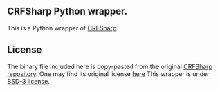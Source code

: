 
## CRFSharp Python wrapper.
This is a Python wrapper of [CRFSharp](https://github.com/zhongkaifu/CRFSharp). 


## License
The binary file included here is copy-pasted from the original [CRFSharp repository](https://github.com/zhongkaifu/CRFSharp). One may find its original license [here](https://github.com/zhongkaifu/CRFSharp/blob/master/LICENSE)
This wrapper is under [BSD-3 license](https://github.com/jbkoh/crfsharp-python-wrapper/blob/master/LICENSE).
